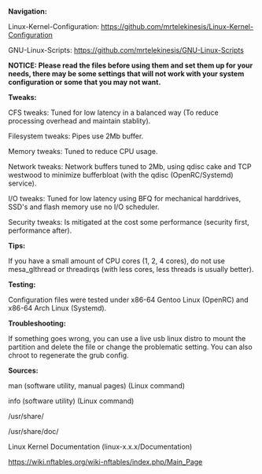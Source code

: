 **Navigation:**

Linux-Kernel-Configuration: https://github.com/mrtelekinesis/Linux-Kernel-Configuration
 
GNU-Linux-Scripts: https://github.com/mrtelekinesis/GNU-Linux-Scripts

**NOTICE: Please read the files before using them and set them up for your needs, there may be some settings that will not work with your system configuration or some that you may not want.**

**Tweaks:**

CFS tweaks: Tuned for low latency in a balanced way (To reduce processing overhead and maintain stablity).

Filesystem tweaks: Pipes use 2Mb buffer.

Memory tweaks: Tuned to reduce CPU usage.

Network tweaks: Network buffers tuned to 2Mb, using qdisc cake and TCP westwood to minimize bufferbloat (with the qdisc (OpenRC/Systemd) service).

I/O tweaks: Tuned for low latency using BFQ for mechanical harddrives, SSD's and flash memory use no I/O scheduler.

Security tweaks: Is mitigated at the cost some performance (security first, performance after).

**Tips:**

If you have a small amount of CPU cores (1, 2, 4 cores), do not use mesa_glthread or threadirqs (with less cores, less threads is usually better).

**Testing:**

Configuration files were tested under x86-64 Gentoo Linux (OpenRC) and x86-64 Arch Linux (Systemd).

**Troubleshooting:**

If something goes wrong, you can use a live usb linux distro to mount the partition and delete the file or change the problematic setting. You can also chroot to regenerate the grub config.

**Sources:**

man (software utility, manual pages) (Linux command)

info (software utility) (Linux command)

/usr/share/

/usr/share/doc/

Linux Kernel Documentation (linux-x.x.x/Documentation)

https://wiki.nftables.org/wiki-nftables/index.php/Main_Page
